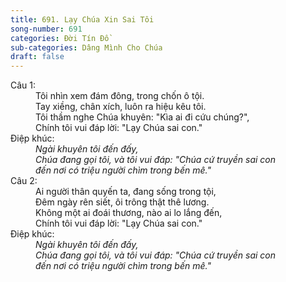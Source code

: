 ```yaml
---
title: 691. Lạy Chúa Xin Sai Tôi
song-number: 691
categories: Đời Tín Đồ
sub-categories: Dâng Mình Cho Chúa
draft: false
---
```

<dl><dt>Câu 1:</dt><dd data-verse="1">Tôi nhìn xem đám đông, trong chốn ô tội. <br/>Tay xiềng, chân xích, luôn ra hiệu kêu tôi. <br/>Tôi thầm nghe Chúa khuyên: "Kìa ai đi cứu chúng?", <br/>Chính tôi vui đáp lời: "Lạy Chúa sai con." </dd><dt>Điệp khúc:</dt><dd data-chorus="1"><em>Ngài khuyên tôi đến đấy, <br/>Chúa đang gọi tôi, và tôi vui đáp: "Chúa cứ truyền sai con <br/>đến nơi có triệu người chìm trong bến mê." </em></dd><dt>Câu 2:</dt><dd data-verse="2">Ai người thân quyến ta, đang sống trong tội, <br/>Đêm ngày rên siết, ôi trông thật thê lương. <br/>Không một ai đoái thương, nào ai lo lắng đến, <br/>Chính tôi vui đáp lời: "Lạy Chúa sai con." </dd><dt>Điệp khúc:</dt><dd data-chorus="1"><em>Ngài khuyên tôi đến đấy, <br/>Chúa đang gọi tôi, và tôi vui đáp: "Chúa cứ truyền sai con <br/>đến nơi có triệu người chìm trong bến mê." </em></dd></dl>